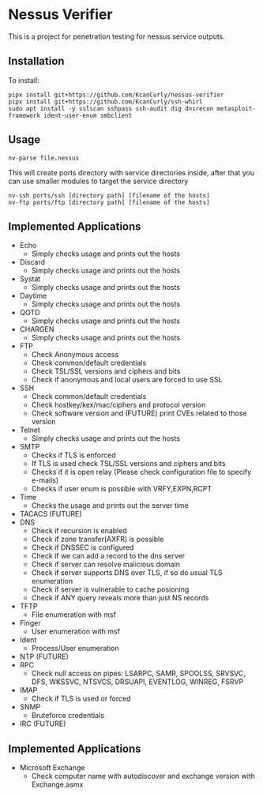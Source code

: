 # Nessus Verifier

This is a project for penetration testing for nessus service outputs.

## Installation

To install:

```
pipx install git+https://github.com/KcanCurly/nessus-verifier
pipx install git+https://github.com/KcanCurly/ssh-whirl
sudo apt install -y sslscan sshpass ssh-audit dig dnsrecon metasploit-framework ident-user-enum smbclient
```

## Usage

```
nv-parse file.nessus
```

This will create ports directory with service directories inside, after that you can use smaller modules to target the service directory

```
nv-ssh ports/ssh [directory path] [filename of the hosts]
nv-ftp ports/ftp [directory path] [filename of the hosts]
```

## Implemented Applications

* Echo
  * Simply checks usage and prints out the hosts
* Discard
  * Simply checks usage and prints out the hosts
* Systat
  * Simply checks usage and prints out the hosts
* Daytime
  * Simply checks usage and prints out the hosts
* QOTD
  * Simply checks usage and prints out the hosts
* CHARGEN
  * Simply checks usage and prints out the hosts
* FTP
  * Check Anonymous access
  * Check common/default credentials
  * Check TSL/SSL versions and ciphers and bits
  * Check if anonymous and local users are forced to use SSL
* SSH
  * Check common/default credentials
  * Check hostkey/kex/mac/ciphers and protocol version
  * Check software version and (FUTURE) print CVEs related to those version
* Telnet
  * Simply checks usage and prints out the hosts
* SMTP
  * Checks if TLS is enforced
  * If TLS is used check TSL/SSL versions and ciphers and bits
  * Checks if it is open relay (Please check configuration file to specify e-mails)
  * Checks if user enum is possible with VRFY,EXPN,RCPT
* Time
  * Checks the usage and prints out the server time
* TACACS (FUTURE)
* DNS
  * Check if recursion is enabled
  * Check if zone transfer(AXFR) is possible
  * Check if DNSSEC is configured
  * Check if we can add a record to the dns server
  * Check if server can resolve malicious domain
  * Check if server supports DNS over TLS, if so do usual TLS enumeration
  * Check if server is vulnerable to cache posioning
  * Check if ANY query reveals more than just NS records
* TFTP
  * File enumeration with msf
* Finger
  * User enumeration with msf
* Ident
  * Process/User enumeration
* NTP (FUTURE)
* RPC
  * Check null access on pipes: LSARPC, SAMR, SPOOLSS, SRVSVC, DFS, WKSSVC, NTSVCS, DRSUAPI, EVENTLOG, WINREG, FSRVP
* IMAP
  * Check if TLS is used or forced
* SNMP
  * Bruteforce credentials
* IRC (FUTURE)

## Implemented Applications

* Microsoft Exchange
  * Check computer name with autodiscover and exchange version with Exchange.asmx